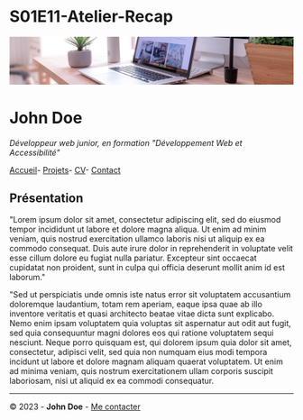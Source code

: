 # S01E11-Atelier-Recap

![John Doe](https://github.com/Tom-Roche-Oclock/S01E11-Atelier-Recap/blob/main/img/desk-banner.jpg)


# **John Doe**

*Développeur web junior, en formation "Développement Web et Accessibilité"*


[Accueil](README.md)- [Projets](projets.md)- [CV](cv.md)- [Contact](contact.md)


## **Présentation**

 "Lorem ipsum dolor sit amet, consectetur adipiscing elit, sed do eiusmod tempor incididunt ut labore et dolore magna aliqua. Ut enim ad minim veniam, quis nostrud exercitation ullamco laboris nisi ut aliquip ex ea commodo consequat. Duis aute irure dolor in reprehenderit in voluptate velit esse cillum dolore eu fugiat nulla pariatur. Excepteur sint occaecat cupidatat non proident, sunt in culpa qui officia deserunt mollit anim id est laborum."  

  "Sed ut perspiciatis unde omnis iste natus error sit voluptatem accusantium doloremque laudantium, totam rem aperiam, eaque ipsa quae ab illo inventore veritatis et quasi architecto beatae vitae dicta sunt explicabo. Nemo enim ipsam voluptatem quia voluptas sit aspernatur aut odit aut fugit, sed quia consequuntur magni dolores eos qui ratione voluptatem sequi nesciunt. Neque porro quisquam est, qui dolorem ipsum quia dolor sit amet, consectetur, adipisci velit, sed quia non numquam eius modi tempora incidunt ut labore et dolore magnam aliquam quaerat voluptatem. Ut enim ad minima veniam, quis nostrum exercitationem ullam corporis suscipit laboriosam, nisi ut aliquid ex ea commodi consequatur.






 ---

  © 2023 - **John Doe** - [Me contacter](contact.md)